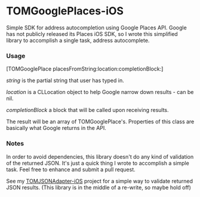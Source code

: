 # TOMGooglePlaces-iOS
Simple SDK for address autocompletion using Google Places API. Google has not publicly released its Places iOS SDK, so I wrote this simplified library to accomplish a single task, address autocomplete.

### Usage
[TOMGooglePlace placesFromString:location:completionBlock:]

*string* is the partial string that user has typed in.

*location* is a CLLocation object to help Google narrow down results - can be nil.

*completionBlock* a block that will be called upon receiving results.

The result will be an array of TOMGooglePlace's. Properties of this class are basically what Google returns in the API.

### Notes

In order to avoid dependencies, this library doesn't do any kind of validation of the returned JSON. It's just a quick thing I wrote to accomplish a simple task. Feel free to enhance and submit a pull request.

See my [TOMJSONAdapter-iOS](https://github.com/TomCorwine/TOMJSONAdapter-iOS "TOMJSONAdapter-iOS") project for a simple way to validate returned JSON results. (This library is in the middle of a re-write, so maybe hold off)


